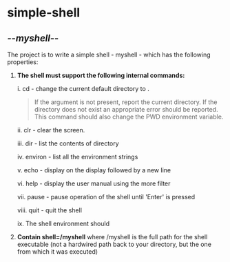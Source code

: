 # simple-shell
## _--myshell--_
The project is to write a simple shell - myshell - which has the following properties:
1. **The shell must support the following internal commands:**

    i. cd <directory> - change the current default directory to <directory>.
    > If the <directory> argument is not present, report the current directory. 
    > If the directory does not exist an appropriate error should be reported. 
    > This command should also change the PWD environment variable.

    ii. clr - clear the screen.
    
    iii. dir <directory> - list the contents of directory <directory>
    
    iv. environ - list all the environment strings
    
    v. echo <comment> - display <comment> on the display followed by a new line
    
    vi. help - display the user manual using the more filter
    
    vii. pause - pause operation of the shell until 'Enter' is pressed
    
    viii. quit - quit the shell
    
    ix. The shell environment should
    
2. **Contain shell=<pathname>/myshell** where <pathname>/myshell is
the full path for the shell executable (not a hardwired path back to your
directory, but the one from which it was executed)
